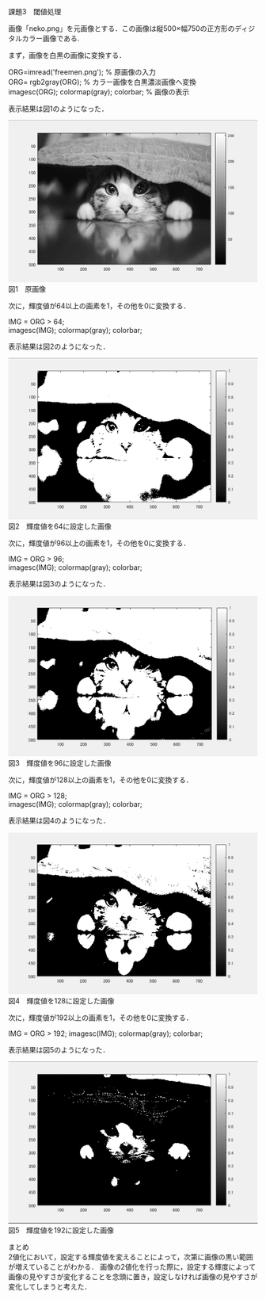 課題3　閾値処理

画像「neko.png」を元画像とする．この画像は縦500×幅750の正方形のディジタルカラー画像である.

まず，画像を白黒の画像に変換する．

ORG=imread('freemen.png'); % 原画像の入力  
ORG= rgb2gray(ORG); % カラー画像を白黒濃淡画像へ変換  
imagesc(ORG); colormap(gray); colorbar; % 画像の表示  

表示結果は図1のようになった．

![原画像](https://github.com/inagaki-toshihiro/report/blob/master/image/kadai3-1.png)  
図1　原画像

次に，輝度値が64以上の画素を1，その他を0に変換する．

IMG = ORG > 64;  
imagesc(IMG); colormap(gray); colorbar;

表示結果は図2のようになった．

![原画像](https://github.com/inagaki-toshihiro/report/blob/master/image/kadai3-2.png)  
図2　輝度値を64に設定した画像

次に，輝度値が96以上の画素を1，その他を0に変換する．

IMG = ORG > 96;  
imagesc(IMG); colormap(gray); colorbar;

表示結果は図3のようになった．

![原画像](https://github.com/inagaki-toshihiro/report/blob/master/image/kadai3-3.png)  
図3　輝度値を96に設定した画像

次に，輝度値が128以上の画素を1，その他を0に変換する．

IMG = ORG > 128;  
imagesc(IMG); colormap(gray); colorbar;  

表示結果は図4のようになった．

![原画像](https://github.com/inagaki-toshihiro/report/blob/master/image/kadai3-4.png)  
図4　輝度値を128に設定した画像

次に，輝度値が192以上の画素を1，その他を0に変換する．

IMG = ORG > 192;
imagesc(IMG); colormap(gray); colorbar;

表示結果は図5のようになった．

![原画像](https://github.com/inagaki-toshihiro/report/blob/master/image/kadai3-5.png)  
図5　輝度値を192に設定した画像

まとめ  
2値化において，設定する輝度値を変えることによって，次第に画像の黒い範囲が増えていることがわかる．
画像の2値化を行った際に，設定する輝度によって画像の見やすさが変化することを念頭に置き，設定しなければ画像の見やすさが変化してしまうと考えた．
